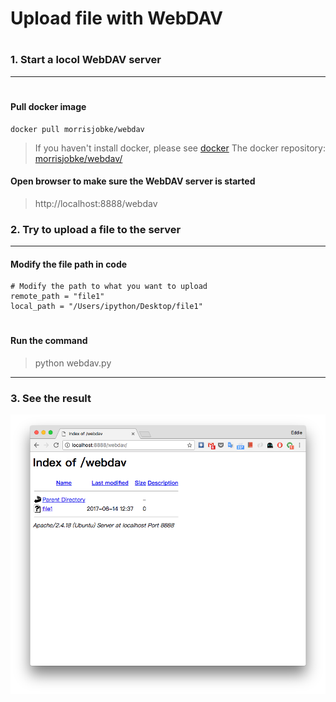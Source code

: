 # Upload file with WebDAV
#
### 1. Start a locol WebDAV server
***
#
#### Pull docker image
```
docker pull morrisjobke/webdav
```
> If you haven't install docker, please see [docker](https://docs.docker.com/engine/installation/)
> The docker repository: [morrisjobke/webdav/](https://hub.docker.com/r/morrisjobke/webdav/)
#### Open browser to make sure the WebDAV server is started
> http://localhost:8888/webdav
### 2. Try to upload a file to the server
***
#### Modify the file path in code
```
# Modify the path to what you want to upload
remote_path = "file1"
local_path = "/Users/ipython/Desktop/file1"
```
#
#### Run the command
> python webdav.py
***
### 3. See the result
![browser.png](https://github.com/edhs0011/webdav/blob/master/browser.png)
